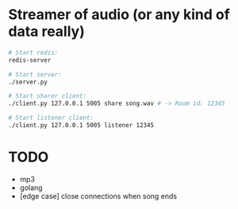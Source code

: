 # Streamer of audio (or any kind of data really)

```bash
# Start redis:
redis-server

# Start server:
./server.py

# Start sharer client:
./client.py 127.0.0.1 5005 share song.wav # -> Room id: 12345

# Start listener client:
./client.py 127.0.0.1 5005 listener 12345
```

# TODO
  - mp3
  - golang
  - [edge case] close connections when song ends